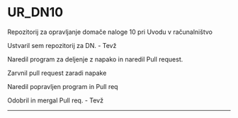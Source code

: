 # UR_DN10
Repozitorij za opravljanje domače naloge 10 pri Uvodu v računalništvo

Ustvaril sem repozitorij za DN. - Tevž

Naredil program za deljenje z napako in naredil Pull request.

Zarvnil pull request zaradi napake

Naredil popravljen program in Pull req

Odobril in mergal Pull req. - Tevž


---------------------------------------------------

